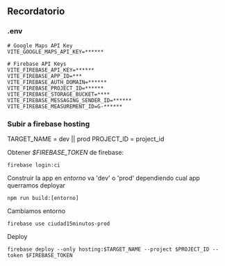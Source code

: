 ## Recordatorio
### .env
```
# Google Maps API Key
VITE_GOOGLE_MAPS_API_KEY=******

# Firebase API Keys
VITE_FIREBASE_API_KEY=******
VITE_FIREBASE_APP_ID=***
VITE_FIREBASE_AUTH_DOMAIN=******
VITE_FIREBASE_PROJECT_ID=******
VITE_FIREBASE_STORAGE_BUCKET=****
VITE_FIREBASE_MESSAGING_SENDER_ID=******
VITE_FIREBASE_MEASUREMENT_ID=G-******
```

### Subir a firebase hosting

TARGET_NAME = dev || prod
PROJECT_ID = project_id

Obtener *$FIREBASE_TOKEN* de firebase:
```	
firebase login:ci
```	

Construir la app
en *entorno* va 'dev' o 'prod' dependiendo cual app querramos deployar
```
npm run build:[entorno]	
```	
Cambiamos entorno
```	
firebase use ciudad15minutos-prod
```	
Deploy
```
firebase deploy --only hosting:$TARGET_NAME --project $PROJECT_ID --token $FIREBASE_TOKEN
```